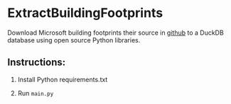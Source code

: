 # ExtractBuildingFootprints

Download Microsoft building footprints their source in [github](https://github.com/Microsoft/USBuildingFootprints) to a DuckDB database using open source Python libraries.

## Instructions:

1. Install Python requirements.txt

2. Run `main.py`
